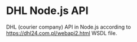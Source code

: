# DHL Node.js API

DHL (courier company) API in Node.js according to https://dhl24.com.pl/webapi2.html WSDL file.